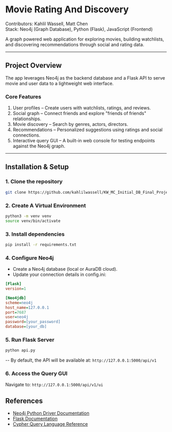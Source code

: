 # Movie Rating And Discovery

Contributors: Kahlil Wassell, Matt Chen  
Stack: Neo4j (Graph Database), Python (Flask), JavaScript (Frontend)  

A graph powered web application for exploring movies, building watchlists, and discovering recommendations through social and rating data.  

---

## Project Overview

The app leverages Neo4j as the backend database and a Flask API to serve movie and user data to a lightweight web interface.  

### Core Features
1. User profiles – Create users with watchlists, ratings, and reviews.  
2. Social graph – Connect friends and explore "friends of friends" relationships.  
3. Movie discovery – Search by genres, actors, directors.  
4. Recommendations – Personalized suggestions using ratings and social connections.  
5. Interactive query GUI – A built-in web console for testing endpoints against the Neo4j graph.  

---

## Installation & Setup

### 1. Clone the repository
```bash
git clone https://github.com/kahlilwassell/KW_MC_Initial_DB_Final_Project_Repo.git
```

### 2. Create A Virtual Environment
```bash
python3 -m venv venv
source venv/bin/activate
```

### 3. Install dependencies
```bash
pip install -r requirements.txt
```

### 4. Configure Neo4j
- Create a Neo4j database (local or AuraDB cloud).
- Update your connection details in config.ini:
```ini
[Flask]
version=1

[Neo4jdb]
scheme=neo4j
host_name=127.0.0.1
port=7687
user=neo4j
password=[your_password]
database=[your_db]
```

### 5. Run Flask Server
```bash
python api.py
```
--
By default, the API will be available at: `http://127.0.0.1:5000/api/v1`

### 6. Access the Query GUI
Navigate to: `http://127.0.0.1:5000/api/v1/ui`

## References
- [Neo4j Python Driver Documentation](https://neo4j.com/docs/python-manual/current/)  
- [Flask Documentation](https://flask.palletsprojects.com/)  
- [Cypher Query Language Reference](https://neo4j.com/developer/cypher/)  